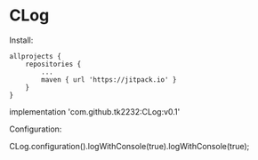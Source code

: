 # CLog

Install:

	allprojects {
		repositories {
			...
			maven { url 'https://jitpack.io' }
		}
	}
  
  
  
  implementation 'com.github.tk2232:CLog:v0.1'
  
Configuration:

CLog.configuration().logWithConsole(true).logWithConsole(true);
